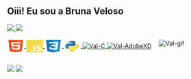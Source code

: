 ## Oiii! Eu sou a Bruna Veloso

 <div>
  <a href="https://github.com/gamesbrunaa">
  <img height="160em" src="https://github-readme-stats.vercel.app/api?username=gamesbrunaa&show_icons=true&theme=dracula&include_all_commits=true&count_private=true"/>
  <img height="160em" src="https://github-readme-stats.vercel.app/api/top-langs/?username=gamesbrunaa&layout=compact&langs_count=7&theme=dracula"/>
</div>

<div style="display: inline_block"><br>
  	<img align="center" alt="Val-HTML" height="30" width="40" src="https://raw.githubusercontent.com/devicons/devicon/master/icons/html5/html5-original.svg">
	<img align="center" alt="Val-Js" height="30" width="40" src="https://raw.githubusercontent.com/devicons/devicon/master/icons/javascript/javascript-plain.svg">
	<img align="center" alt="Val-CSS" height="30" width="40" src="https://raw.githubusercontent.com/devicons/devicon/master/icons/css3/css3-original.svg">
	<img align="center" alt="Val-Python" height="30" width="40" src="https://raw.githubusercontent.com/devicons/devicon/master/icons/python/python-original.svg">
	<img align="center" alt="Val-C" height="30" width="40" src="https://cdn.jsdelivr.net/gh/devicons/devicon/icons/c/c-original.svg"/>
	<img align="center" alt="Val-AdobeXD" height="30" width="40" src="https://cdn.jsdelivr.net/gh/devicons/devicon/icons/xd/xd-line.svg"/>
  	<img align="right" alt="Val-gif" height="150" width="150" src="https://s9.gifyu.com/images/picasion.com_33e6309f661cf9e7706c0da530ed3133.gif"/>	
	
</div>
  
##
 
<div>
	<a href="https://www.linkedin.com/in/bruna-veloso-2996b2219/" target="_blank"><img src="https://img.shields.io/badge/-LinkedIn-%230077B5?style=for-the-badge&logo=linkedin&logoColor=white" target="_blank"></a> 
	<a href = "mailto:gamesbrunaa@gmail.com"><img src="https://img.shields.io/badge/-Gmail-%23333?style=for-the-badge&logo=gmail&logoColor=white" target="_blank"></a>
  
 
</div>
